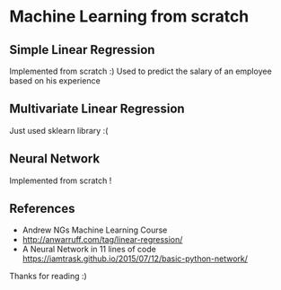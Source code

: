 # Machine Learning from scratch

## Simple Linear Regression 

Implemented from scratch :)
Used to predict the salary of an employee based on his experience 

## Multivariate Linear Regression

Just used sklearn library :(

## Neural Network

Implemented from scratch !

## References

- Andrew NGs Machine Learning Course
- http://anwarruff.com/tag/linear-regression/
- A Neural Network in 11 lines of code https://iamtrask.github.io/2015/07/12/basic-python-network/

Thanks for reading :)
